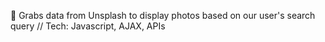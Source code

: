 🚀 Grabs data from Unsplash to display photos based on our user's search query // Tech: Javascript, AJAX, APIs 
